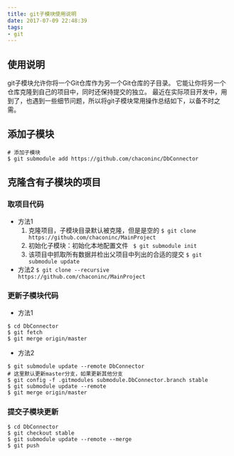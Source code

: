 ```yaml
---
title: git子模块使用说明
date: 2017-07-09 22:48:39
tags:
- git
---
```

## 使用说明
git子模块允许你将一个Git仓库作为另一个Git仓库的子目录。 它能让你将另一个仓库克隆到自己的项目中，同时还保持提交的独立。
最近在实际项目开发中，用到了，也遇到一些细节问题，所以将git子模块常用操作总结如下，以备不时之需。

## 添加子模块
```
# 添加子模块
$ git submodule add https://github.com/chaconinc/DbConnector

```
## 克隆含有子模块的项目
### 取项目代码
+ 方法1
     1. 克隆项目，子模块目录默认被克隆，但是是空的
       `$ git clone https://github.com/chaconinc/MainProject`
     2. 初始化子模块：初始化本地配置文件
      ` $ git submodule init`
     3. 该项目中抓取所有数据并检出父项目中列出的合适的提交
       `$ git submodule update`
+ 方法2
 `$ git clone --recursive https://github.com/chaconinc/MainProject`

### 更新子模块代码
+ 方法1
```     
$ cd DbConnector
$ git fetch
$ git merge origin/master
```

+ 方法2

```
$ git submodule update --remote DbConnector
# 这里默认更新master分支，如果更新其他分支
$ git config -f .gitmodules submodule.DbConnector.branch stable
$ git submodule update --remote
$ git merge origin/master
```
### 提交子模块更新
```
$ cd DbConnector
$ git checkout stable
$ git submodule update --remote --merge
$ git push
```